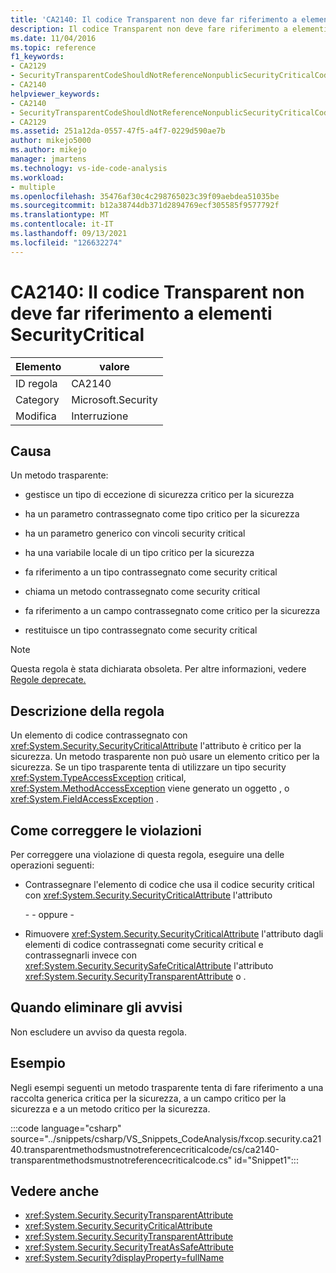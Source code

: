 ```yaml
---
title: 'CA2140: Il codice Transparent non deve far riferimento a elementi SecurityCritical'
description: Il codice Transparent non deve fare riferimento a elementi security critical.
ms.date: 11/04/2016
ms.topic: reference
f1_keywords:
- CA2129
- SecurityTransparentCodeShouldNotReferenceNonpublicSecurityCriticalCode
- CA2140
helpviewer_keywords:
- CA2140
- SecurityTransparentCodeShouldNotReferenceNonpublicSecurityCriticalCode
- CA2129
ms.assetid: 251a12da-0557-47f5-a4f7-0229d590ae7b
author: mikejo5000
ms.author: mikejo
manager: jmartens
ms.technology: vs-ide-code-analysis
ms.workload:
- multiple
ms.openlocfilehash: 35476af30c4c298765023c39f09aebdea51035be
ms.sourcegitcommit: b12a38744db371d2894769ecf305585f9577792f
ms.translationtype: MT
ms.contentlocale: it-IT
ms.lasthandoff: 09/13/2021
ms.locfileid: "126632274"
---
```

# <a name="ca2140-transparent-code-must-not-reference-security-critical-items"></a>CA2140: Il codice Transparent non deve far riferimento a elementi SecurityCritical

|Elemento|valore|
|-|-|
|ID regola|CA2140|
|Category|Microsoft.Security|
|Modifica|Interruzione|

## <a name="cause"></a>Causa
Un metodo trasparente:

- gestisce un tipo di eccezione di sicurezza critico per la sicurezza

- ha un parametro contrassegnato come tipo critico per la sicurezza

- ha un parametro generico con vincoli security critical

- ha una variabile locale di un tipo critico per la sicurezza

- fa riferimento a un tipo contrassegnato come security critical

- chiama un metodo contrassegnato come security critical

- fa riferimento a un campo contrassegnato come critico per la sicurezza

- restituisce un tipo contrassegnato come security critical

> [!NOTE]
> Questa regola è stata dichiarata obsoleta. Per altre informazioni, vedere [Regole deprecate.](fxcop-unported-deprecated-rules.md)

## <a name="rule-description"></a>Descrizione della regola

Un elemento di codice contrassegnato con <xref:System.Security.SecurityCriticalAttribute> l'attributo è critico per la sicurezza. Un metodo trasparente non può usare un elemento critico per la sicurezza. Se un tipo trasparente tenta di utilizzare un tipo security <xref:System.TypeAccessException> critical, <xref:System.MethodAccessException> viene generato un oggetto , o <xref:System.FieldAccessException> .

## <a name="how-to-fix-violations"></a>Come correggere le violazioni

Per correggere una violazione di questa regola, eseguire una delle operazioni seguenti:

- Contrassegnare l'elemento di codice che usa il codice security critical con <xref:System.Security.SecurityCriticalAttribute> l'attributo

     \- - oppure -

- Rimuovere <xref:System.Security.SecurityCriticalAttribute> l'attributo dagli elementi di codice contrassegnati come security critical e contrassegnarli invece con <xref:System.Security.SecuritySafeCriticalAttribute> l'attributo <xref:System.Security.SecurityTransparentAttribute> o .

## <a name="when-to-suppress-warnings"></a>Quando eliminare gli avvisi

Non escludere un avviso da questa regola.

## <a name="example"></a>Esempio

Negli esempi seguenti un metodo trasparente tenta di fare riferimento a una raccolta generica critica per la sicurezza, a un campo critico per la sicurezza e a un metodo critico per la sicurezza.

:::code language="csharp" source="../snippets/csharp/VS_Snippets_CodeAnalysis/fxcop.security.ca2140.transparentmethodsmustnotreferencecriticalcode/cs/ca2140-transparentmethodsmustnotreferencecriticalcode.cs" id="Snippet1":::

## <a name="see-also"></a>Vedere anche

- <xref:System.Security.SecurityTransparentAttribute>
- <xref:System.Security.SecurityCriticalAttribute>
- <xref:System.Security.SecurityTransparentAttribute>
- <xref:System.Security.SecurityTreatAsSafeAttribute>
- <xref:System.Security?displayProperty=fullName>
